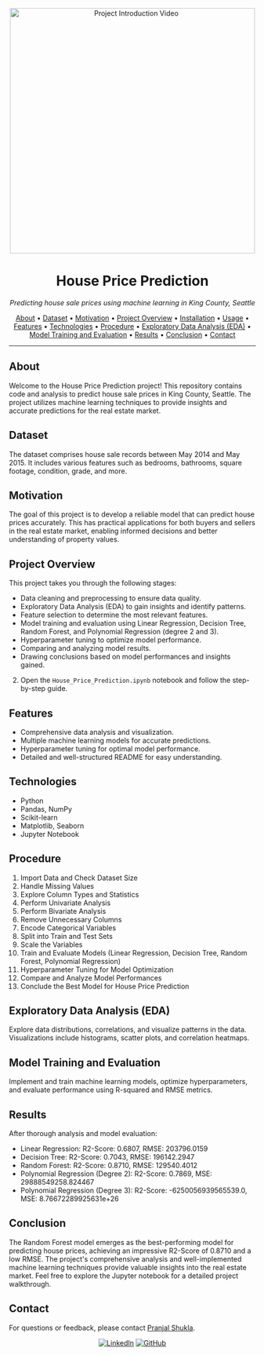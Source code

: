 <div align="center">
  <a href="https://youtu.be/-QVpJNYLVzM">
    <img src="https://github.com/your_username/your_repository_name/raw/main/path/to/cover_photo.jpg" alt="Project Introduction Video" width="500px">
  </a>
  <h1>House Price Prediction</h1>
  <p><i>Predicting house sale prices using machine learning in King County, Seattle</i></p>
</div>

<p align="center">
  <a href="#about">About</a> •
  <a href="#dataset">Dataset</a> •
  <a href="#motivation">Motivation</a> •
  <a href="#project-overview">Project Overview</a> •
  <a href="#installation">Installation</a> •
  <a href="#usage">Usage</a> •
  <a href="#features">Features</a> •
  <a href="#technologies">Technologies</a> •
  <a href="#procedure">Procedure</a> •
  <a href="#eda">Exploratory Data Analysis (EDA)</a> •
  <a href="#model-training">Model Training and Evaluation</a> •
  <a href="#results">Results</a> •
  <a href="#conclusion">Conclusion</a> •
  <a href="#contact">Contact</a>
</p>

---

## About
Welcome to the House Price Prediction project! This repository contains code and analysis to predict house sale prices in King County, Seattle. The project utilizes machine learning techniques to provide insights and accurate predictions for the real estate market.

## Dataset
The dataset comprises house sale records between May 2014 and May 2015. It includes various features such as bedrooms, bathrooms, square footage, condition, grade, and more.

## Motivation
The goal of this project is to develop a reliable model that can predict house prices accurately. This has practical applications for both buyers and sellers in the real estate market, enabling informed decisions and better understanding of property values.

## Project Overview
This project takes you through the following stages:
- Data cleaning and preprocessing to ensure data quality.
- Exploratory Data Analysis (EDA) to gain insights and identify patterns.
- Feature selection to determine the most relevant features.
- Model training and evaluation using Linear Regression, Decision Tree, Random Forest, and Polynomial Regression (degree 2 and 3).
- Hyperparameter tuning to optimize model performance.
- Comparing and analyzing model results.
- Drawing conclusions based on model performances and insights gained.

2. Open the `House_Price_Prediction.ipynb` notebook and follow the step-by-step guide.

## Features
- Comprehensive data analysis and visualization.
- Multiple machine learning models for accurate predictions.
- Hyperparameter tuning for optimal model performance.
- Detailed and well-structured README for easy understanding.

## Technologies
- Python
- Pandas, NumPy
- Scikit-learn
- Matplotlib, Seaborn
- Jupyter Notebook

## Procedure
1. Import Data and Check Dataset Size
2. Handle Missing Values
3. Explore Column Types and Statistics
4. Perform Univariate Analysis
5. Perform Bivariate Analysis
6. Remove Unnecessary Columns
7. Encode Categorical Variables
8. Split into Train and Test Sets
9. Scale the Variables
10. Train and Evaluate Models (Linear Regression, Decision Tree, Random Forest, Polynomial Regression)
11. Hyperparameter Tuning for Model Optimization
12. Compare and Analyze Model Performances
13. Conclude the Best Model for House Price Prediction

## Exploratory Data Analysis (EDA)
Explore data distributions, correlations, and visualize patterns in the data. Visualizations include histograms, scatter plots, and correlation heatmaps.

## Model Training and Evaluation
Implement and train machine learning models, optimize hyperparameters, and evaluate performance using R-squared and RMSE metrics.

## Results
After thorough analysis and model evaluation:
- Linear Regression: R2-Score: 0.6807, RMSE: 203796.0159
- Decision Tree: R2-Score: 0.7043, RMSE: 196142.2947
- Random Forest: R2-Score: 0.8710, RMSE: 129540.4012
- Polynomial Regression (Degree 2): R2-Score: 0.7869, MSE: 29888549258.824467
- Polynomial Regression (Degree 3): R2-Score: -6250056939565539.0, MSE: 8.76672289925631e+26

## Conclusion
The Random Forest model emerges as the best-performing model for predicting house prices, achieving an impressive R2-Score of 0.8710 and a low RMSE. The project's comprehensive analysis and well-implemented machine learning techniques provide valuable insights into the real estate market. Feel free to explore the Jupyter notebook for a detailed project walkthrough.

## Contact
For questions or feedback, please contact [Pranjal Shukla](pranjalshukla096@gmail.com).

<div align="center">
<a href="[https://www.linkedin.com/in/your_username/](https://www.linkedin.com/in/pranjal4/)"><img src="https://img.icons8.com/color/48/000000/linkedin.png" alt="LinkedIn"></a>
<a href="[https://github.com/your_username/](https://github.com/pranjalshukla04)"><img src="https://img.icons8.com/color/48/000000/github.png" alt="GitHub"></a>
</div>
